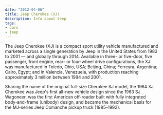 ```yaml
---
date: "2012-04-06"
title: Jeep Cherokee (XJ)
description: Info about Jeep
tags:
- cars
- jeep
---
```


The Jeep Cherokee (XJ) is a compact sport utility vehicle manufactured and
marketed across a single generation by Jeep in the United States from 1983 to
2001 — and globally through 2014. Available in three- or five-door, five
passenger, front engine, rear- or four-wheel drive configurations, the XJ was
manufactured in Toledo, Ohio, USA; Beijing, China; Ferreyra, Argentina; Cairo,
Egypt; and in Valencia, Venezuela, with production reaching approximately 3
million between 1984 and 2001.

Sharing the name of the original full-size Cherokee SJ model, the 1984 XJ
Cherokee was Jeep's first all-new vehicle design since the 1963 SJ Wagoneer, was
the first American off-roader built with fully integrated body-and-frame
(unibody) design, and became the mechanical basis for the MJ-series Jeep
Comanche pickup truck (1985–1992).
